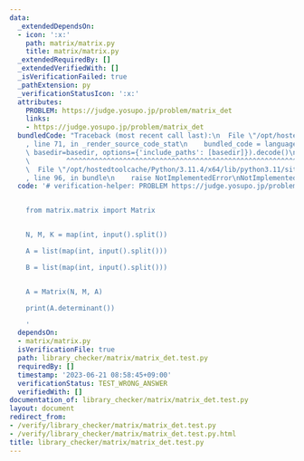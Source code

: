 ```yaml
---
data:
  _extendedDependsOn:
  - icon: ':x:'
    path: matrix/matrix.py
    title: matrix/matrix.py
  _extendedRequiredBy: []
  _extendedVerifiedWith: []
  _isVerificationFailed: true
  _pathExtension: py
  _verificationStatusIcon: ':x:'
  attributes:
    PROBLEM: https://judge.yosupo.jp/problem/matrix_det
    links:
    - https://judge.yosupo.jp/problem/matrix_det
  bundledCode: "Traceback (most recent call last):\n  File \"/opt/hostedtoolcache/Python/3.11.4/x64/lib/python3.11/site-packages/onlinejudge_verify/documentation/build.py\"\
    , line 71, in _render_source_code_stat\n    bundled_code = language.bundle(stat.path,\
    \ basedir=basedir, options={'include_paths': [basedir]}).decode()\n          \
    \         ^^^^^^^^^^^^^^^^^^^^^^^^^^^^^^^^^^^^^^^^^^^^^^^^^^^^^^^^^^^^^^^^^^^^^^^^^^^^^^^^^\n\
    \  File \"/opt/hostedtoolcache/Python/3.11.4/x64/lib/python3.11/site-packages/onlinejudge_verify/languages/python.py\"\
    , line 96, in bundle\n    raise NotImplementedError\nNotImplementedError\n"
  code: '# verification-helper: PROBLEM https://judge.yosupo.jp/problem/matrix_det


    from matrix.matrix import Matrix


    N, M, K = map(int, input().split())

    A = list(map(int, input().split()))

    B = list(map(int, input().split()))


    A = Matrix(N, M, A)

    print(A.determinant())

    '
  dependsOn:
  - matrix/matrix.py
  isVerificationFile: true
  path: library_checker/matrix/matrix_det.test.py
  requiredBy: []
  timestamp: '2023-06-21 08:58:45+09:00'
  verificationStatus: TEST_WRONG_ANSWER
  verifiedWith: []
documentation_of: library_checker/matrix/matrix_det.test.py
layout: document
redirect_from:
- /verify/library_checker/matrix/matrix_det.test.py
- /verify/library_checker/matrix/matrix_det.test.py.html
title: library_checker/matrix/matrix_det.test.py
---
```

